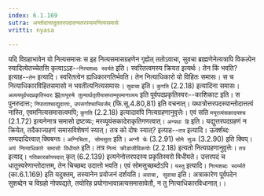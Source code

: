```yaml
---
index: 6.1.169
sutra: अन्तोदात्तादुततरपदादन्यतरस्यामनित्यसमासे
vritti: nyasa

---
```

यदि विग्रहाभावेन यो नित्यसमासः स इह नित्यसमासग्रहणेन गृह्येत् ततोऽवाचा, सुवचा ब्राह्मणेनेत्यत्रापि विकल्पेन स्यादित्येतच्चेतसि कृत्वाऽऽह--`नित्यशब्दः स्वर्यते` इति। स्वरितत्वमस्य क्रियत इत्यर्थः। तेन किं भवति? इत्याह--`तेन` इत्यादि। स्वरितत्वेन ह्यधिकारगतिर्भवति। तेन नित्याधिकारो यो विहितः समासः। स च नित्याधिकारविहितसमासो न भवतीत्यनित्यसमासः। `सुवाचा` इति। `कुगति` (2.2.18) इत्यादिना समासः। `अव्ययपूर्वपदप्रकृतिस्वरः` झ्र्`तत्पुरुषे तुल्यार्थतृतीयासप्तम्युपमानाव्यय` इति पूर्वपदप्रकृतिस्वरः--काशिकाट इति। स पुनरुदात्तः; `निपाताश्चाद्युदात्ताः`, `उपसर्गाश्चाभिवर्जम्` (फि.सू.4.80,81) इति वचनात्। यथात्रोत्तरपदस्यान्तोदात्तत्वं नास्ति, एवमनित्यसमासत्वमपि; `कुगति` (2.2.18) इत्यादावपि नित्यग्रहणानुवृत्तेः। एवं सति `मयूरव्यंसकादयश्च` (2.1.72) इत्यनेनात्र समासो द्रष्टव्यः; मरव्यूयंसकादेराकृतिगणत्वात्।
`अन्यथा हि` इति। यद्युत्तरपदग्रहणं न क्रियेत, तदैकाज्ग्रहणं समासविशेषणं स्यात्। तत्र को दोषः स्यात्? इत्याह--`तत्र` इत्यादि। ऊर्क्शब्दः सम्पदादित्त्वात् क्विबन्तः।
`अग्निचिता, सोमसुता` इति। `अग्नौ चेः` (3.2.91) `सोमे सुञः` (3.2.90) इति क्विप्। `अयं नित्याधिकारे समासो विधीयते` इति। तत्र `नित्यं क्रीडाजीविकयोः` (2.2.18) इत्यतो नित्यग्रहणानुवृत्तेः। `तत्र` इत्याद्। `गतिकारकोपपदात्` कृत् (6.2.139) इत्यनेनोत्तरपदस्य प्रकृतिस्वरो विधीयते। उत्तरपदं च धातुस्वरेणान्तोदात्तम्, तेन चिच्छब्द उदात्तो भवति। एवं सोमसुच्छब्दोऽपि।
`यस्तु` इत्यादि। `नित्यशब्दः स्वर्य्यते` (का.6.1.169) इति यदुक्तम्, तस्यानेन प्रयोजनं दर्शयति। `अवाचा, सुवाचा` इति। अत्राकारेण पूर्वपदेन सुशब्देन च विग्रहो नोपपद्यते, तयोरिह प्रयोगाभावान्नत्यसमासावेतौ, न तु नित्याधिकारविधानात्।।